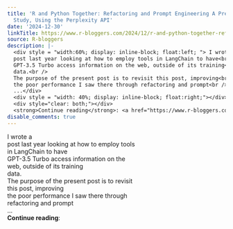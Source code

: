 ```yaml
---
title: 'R and Python Together: Refactoring and Prompt Engineering A Previous Case
  Study, Using the Perplexity API'
date: '2024-12-30'
linkTitle: https://www.r-bloggers.com/2024/12/r-and-python-together-refactoring-and-prompt-engineering-a-previous-case-study-using-the-perplexity-api/
source: R-bloggers
description: |-
  <div style = "width:60%; display: inline-block; float:left; "> I wrote a<br />
  post last year looking at how to employ tools in LangChain to have<br />
  GPT-3.5 Turbo access information on the web, outside of its training<br />
  data.<br />
  The purpose of the present post is to revisit this post, improving<br />
  the poor performance I saw there through refactoring and prompt<br />
  ...</div>
  <div style = "width: 40%; display: inline-block; float:right;"></div>
  <div style="clear: both;"></div>
  <strong>Continue reading</strong>: <a href="https://www.r-bloggers.com/2024/12/r-and-python-together-refactorin ...
disable_comments: true
---
```

<div style = "width:60%; display: inline-block; float:left; "> I wrote a<br />
post last year looking at how to employ tools in LangChain to have<br />
GPT-3.5 Turbo access information on the web, outside of its training<br />
data.<br />
The purpose of the present post is to revisit this post, improving<br />
the poor performance I saw there through refactoring and prompt<br />
...</div>
<div style = "width: 40%; display: inline-block; float:right;"></div>
<div style="clear: both;"></div>
<strong>Continue reading</strong>: <a href="https://www.r-bloggers.com/2024/12/r-and-python-together-refactorin ...
